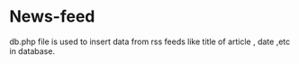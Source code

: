 # News-feed
db.php file is used to insert data from rss feeds like title of article , date ,etc in database. 
